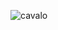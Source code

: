 ![cavalo](https://github.com/estudiomaisum/Mobiliarios_para_primeira_infancia/assets/135167314/ecbcc8a3-e1c2-4fdb-91b5-2cca9d1b40ad)


